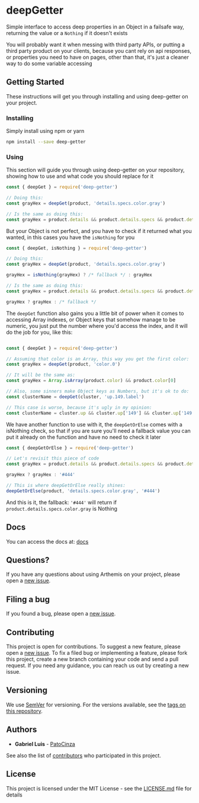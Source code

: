 # deepGetter
Simple interface to access deep properties in an Object in a failsafe way, returning the value or a `Nothing` if it doesn't exists

You will probably want it when messing with third party APIs, or putting a third party product on your clients, because you cant rely on api responses, or properties you need to have on pages, other than that, it's just a cleaner way to do some variable accessing

## Getting Started
These instructions will get you through installing and using deep-getter on your project.

### Installing
Simply install using npm or yarn
```sh
npm install --save deep-getter
```

### Using
This section will guide you through using deep-getter on your repository, showing how to use and what code you should replace for it

```js
const { deepGet } = require('deep-getter')

// Doing this:
const grayHex = deepGet(product, 'details.specs.color.gray')

// Is the same as doing this:
const grayHex = product.details && product.details.specs && product.details.specs.color && product.details.specs.color.gray
```

But your Object is not perfect, and you have to check if it returned what you wanted, in this cases you have the `isNothing` for you

```js
const { deepGet, isNothing } = require('deep-getter')

// Doing this:
const grayHex = deepGet(product, 'details.specs.color.gray')

grayHex = isNothing(grayHex) ? /* fallback */ : grayHex

// Is the same as doing this:
const grayHex = product.details && product.details.specs && product.details.specs.color && product.details.specs.color.gray

grayHex ? grayHex : /* fallback */
```

The `deepGet` function also gains you a little bit of power when it comes to accessing Array indexes, or Object keys that somehow manage to be numeric, you just put the number where you'd access the index, and it will do the job for you, like this:

```js

const { deepGet } = require('deep-getter')

// Assuming that color is an Array, this way you get the first color:
const grayHex = deepGet(product, 'color.0')

// It will be the same as:
const grayHex = Array.isArray(product.color) && product.color[0]

// Also, some sinners make Object keys as Numbers, but it's ok to do:
const clusterName = deepGet(cluster, 'up.149.label')

// This case is worse, because it's ugly in my opinion:
const clusterName = cluster.up && cluster.up['149'] && cluster.up['149'].label
```

We have another function to use with it, the `deepGetOrElse` comes with a isNothing check, so that if you are sure you'll need a fallback value you can put it already on the function and have no need to check it later
```js
const { deepGetOrElse } = require('deep-getter')

// Let's revisit this piece of code
const grayHex = product.details && product.details.specs && product.details.specs.color && product.details.specs.color.gray

grayHex ? grayHex : '#444'

// This is where deepGetOrElse really shines:
deepGetOrElse(product, 'details.specs.color.gray', '#444')

```
And this is it, the fallback: `'#444'` will return if `product.details.specs.color.gray` is Nothing

## Docs
You can access the docs at: [docs](https://github.com/patocinza/deep-getter/tree/master/docs)

## Questions?
If you have any questions about using Arthemis on your project, please open a [new issue](https://github.com/patocinza/deep-getter/issues/new).

## Filing a bug

If you found a bug, please open a [new issue](https://github.com/patocinza/deep-getter/new).

## Contributing

This project is open for contributions.
To suggest a new feature, please open a [new issue](https://github.com/patocinza/deep-getter/issues/new).
To fix a filed bug or implementing a feature, please fork this project, create a new branch containing your code and send a pull request. If you need any guidance, you can reach us out by creating a new issue.

## Versioning

We use [SemVer](http://semver.org/) for versioning. For the versions available, see the [tags on this repository](https://github.com/your/project/tags).

## Authors

* **Gabriel Luis** - [PatoCinza](https://github.com/patocinza)

See also the list of [contributors](https://github.com/patocinza/deep-getter/contributors) who participated in this project.

## License

This project is licensed under the MIT License - see the [LICENSE.md](LICENSE.md) file for details
